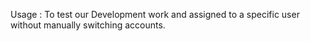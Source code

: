 Usage : To test our Development work and assigned to a specific user without manually switching accounts.
